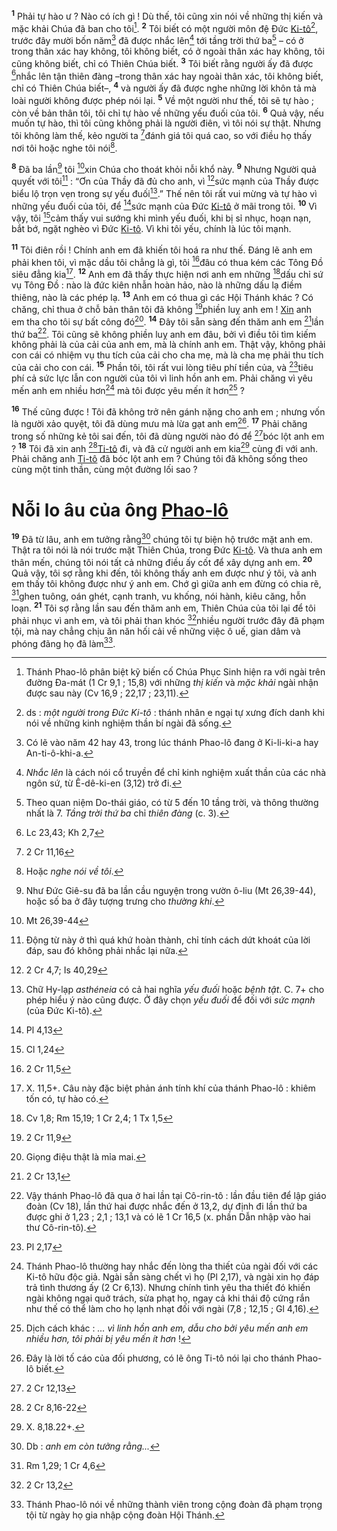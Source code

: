 <sup><b>1</b></sup> Phải tự hào ư ? Nào có ích gì ! Dù thế, tôi cũng xin nói về những thị kiến và mặc khải Chúa đã ban cho tôi[^1]. <sup><b>2</b></sup> Tôi biết có một người môn đệ Đức [Ki-tô]()[^2], trước đây mười bốn năm[^3] đã được nhắc lên[^4] tới tầng trời thứ ba[^5] – có ở trong thân xác hay không, tôi không biết, có ở ngoài thân xác hay không, tôi cũng không biết, chỉ có Thiên Chúa biết. <sup><b>3</b></sup> Tôi biết rằng người ấy đã được [^1*]nhắc lên tận thiên đàng –trong thân xác hay ngoài thân xác, tôi không biết, chỉ có Thiên Chúa biết–, <sup><b>4</b></sup> và người ấy đã được nghe những lời khôn tả mà loài người không được phép nói lại. <sup><b>5</b></sup> Về một người như thế, tôi sẽ tự hào ; còn về bản thân tôi, tôi chỉ tự hào về những yếu đuối của tôi. <sup><b>6</b></sup> Quả vậy, nếu muốn tự hào, thì tôi cũng không phải là người điên, vì tôi nói sự thật. Nhưng tôi không làm thế, kẻo người ta [^2*]đánh giá tôi quá cao, so với điều họ thấy nơi tôi hoặc nghe tôi nói[^6].

<sup><b>8</b></sup> Đã ba lần[^10] tôi [^4*]xin Chúa cho thoát khỏi nỗi khổ này. <sup><b>9</b></sup> Nhưng Người quả quyết với tôi[^11] : “Ơn của Thầy đã đủ cho anh, vì [^5*]sức mạnh của Thầy được biểu lộ trọn vẹn trong sự yếu đuối[^12].” Thế nên tôi rất vui mừng và tự hào vì những yếu đuối của tôi, để [^6*]sức mạnh của Đức [Ki-tô]() ở mãi trong tôi. <sup><b>10</b></sup> Vì vậy, tôi [^7*]cảm thấy vui sướng khi mình yếu đuối, khi bị sỉ nhục, hoạn nạn, bắt bớ, ngặt nghèo vì Đức [Ki-tô](). Vì khi tôi yếu, chính là lúc tôi mạnh.

<sup><b>11</b></sup> Tôi điên rồi ! Chính anh em đã khiến tôi hoá ra như thế. Đáng lẽ anh em phải khen tôi, vì mặc dầu tôi chẳng là gì, tôi [^8*]đâu có thua kém các Tông Đồ siêu đẳng kia[^13]. <sup><b>12</b></sup> Anh em đã thấy thực hiện nơi anh em những [^9*]dấu chỉ sứ vụ Tông Đồ : nào là đức kiên nhẫn hoàn hảo, nào là những dấu lạ điềm thiêng, nào là các phép lạ. <sup><b>13</b></sup> Anh em có thua gì các Hội Thánh khác ? Có chăng, chỉ thua ở chỗ bản thân tôi đã không [^10*]phiền luỵ anh em ! [Xin]() anh em tha cho tôi sự bất công đó[^14]. <sup><b>14</b></sup> Đây tôi sẵn sàng đến thăm anh em [^11*]lần thứ ba[^15]. Tôi cũng sẽ không phiền luỵ anh em đâu, bởi vì điều tôi tìm kiếm không phải là của cải của anh em, mà là chính anh em. Thật vậy, không phải con cái có nhiệm vụ thu tích của cải cho cha mẹ, mà là cha mẹ phải thu tích của cải cho con cái. <sup><b>15</b></sup> Phần tôi, tôi rất vui lòng tiêu phí tiền của, và [^12*]tiêu phí cả sức lực lẫn con người của tôi vì linh hồn anh em. Phải chăng vì yêu mến anh em nhiều hơn[^16] mà tôi được yêu mến ít hơn[^17] ?

<sup><b>16</b></sup> Thế cũng được ! Tôi đã không trở nên gánh nặng cho anh em ; nhưng vốn là người xảo quyệt, tôi đã dùng mưu mà lừa gạt anh em[^18]. <sup><b>17</b></sup> Phải chăng trong số những kẻ tôi sai đến, tôi đã dùng người nào đó để [^13*]bóc lột anh em ? <sup><b>18</b></sup> Tôi đã xin anh [^14*][Ti-tô]() đi, và đã cử người anh em kia[^19] cùng đi với anh. Phải chăng anh [Ti-tô]() đã bóc lột anh em ? Chúng tôi đã không sống theo cùng một tinh thần, cùng một đường lối sao ?


# Nỗi lo âu của ông [Phao-lô]()
<sup><b>19</b></sup> Đã từ lâu, anh em tưởng rằng[^20] chúng tôi tự biện hộ trước mặt anh em. Thật ra tôi nói là nói trước mặt Thiên Chúa, trong Đức [Ki-tô](). Và thưa anh em thân mến, chúng tôi nói tất cả những điều ấy cốt để xây dựng anh em. <sup><b>20</b></sup> Quả vậy, tôi sợ rằng khi đến, tôi không thấy anh em được như ý tôi, và anh em thấy tôi không được như ý anh em. Chớ gì giữa anh em đừng có chia rẽ, [^15*]ghen tuông, oán ghét, cạnh tranh, vu khống, nói hành, kiêu căng, hỗn loạn. <sup><b>21</b></sup> Tôi sợ rằng lần sau đến thăm anh em, Thiên Chúa của tôi lại để tôi phải nhục vì anh em, và tôi phải than khóc [^16*]nhiều người trước đây đã phạm tội, mà nay chẳng chịu ăn năn hối cải về những việc ô uế, gian dâm và phóng đãng họ đã làm[^21].

[^1]: Thánh Phao-lô phân biệt kỹ biến cố Chúa Phục Sinh hiện ra với ngài trên đường Đa-mát (1 Cr 9,1 ; 15,8) với những *thị kiến* và *mặc khải* ngài nhận được sau này (Cv 16,9 ; 22,17 ; 23,11).
[^2]: ds : *một người trong Đức Ki-tô* : thánh nhân e ngại tự xưng đích danh khi nói về những kinh nghiệm thần bí ngài đã sống.
[^3]: Có lẽ vào năm 42 hay 43, trong lúc thánh Phao-lô đang ở Ki-li-ki-a hay An-ti-ô-khi-a.
[^4]: *Nhắc lên* là cách nói cổ truyền để chỉ kinh nghiệm xuất thần của các nhà ngôn sứ, từ Ê-dê-ki-en (3,12) trở đi.
[^5]: Theo quan niệm Do-thái giáo, có từ 5 đến 10 tầng trời, và thông thường nhất là 7. *Tầng trời thứ ba* chỉ *thiên đàng* (c. 3).
[^6]: Hoặc *nghe nói về tôi*.
[^10]: Như Đức Giê-su đã ba lần cầu nguyện trong vườn ô-liu (Mt 26,39-44), hoặc số ba ở đây tượng trưng cho *thường khi*.
[^11]: Động từ này ở thì quá khứ hoàn thành, chỉ tính cách dứt khoát của lời đáp, sau đó không phải nhắc lại nữa.
[^12]: Chữ Hy-lạp *asthéneia* có cả hai nghĩa *yếu đuối* hoặc *bệnh tật*. C. 7+ cho phép hiểu ý nào cũng được. Ở đây chọn *yếu đuối* để đối với *sức mạnh* (của Đức Ki-tô).
[^13]: X. 11,5+. Câu này đặc biệt phản ánh tính khí của thánh Phao-lô : khiêm tốn có, tự hào có.
[^14]: Giọng điệu thật là mỉa mai.
[^15]: Vậy thánh Phao-lô đã qua ở hai lần tại Cô-rin-tô : lần đầu tiên để lập giáo đoàn (Cv 18), lần thứ hai được nhắc đến ở 13,2, dự định đi lần thứ ba được ghi ở 1,23 ; 2,1 ; 13,1 và có lẽ 1 Cr 16,5 (x. phần Dẫn nhập vào hai thư Cô-rin-tô).
[^16]: Thánh Phao-lô thường hay nhắc đến lòng tha thiết của ngài đối với các Ki-tô hữu độc giả. Ngài sẵn sàng chết vì họ (Pl 2,17), và ngài xin họ đáp trả tình thương ấy (2 Cr 6,13). Nhưng chính tình yêu tha thiết đó khiến ngài không ngại quở trách, sửa phạt họ, ngay cả khi thái độ cứng rắn như thế có thể làm cho họ lạnh nhạt đối với ngài (7,8 ; 12,15 ; Gl 4,16).
[^17]: Dịch cách khác : *... vì linh hồn anh em, dẫu cho bởi yêu mến anh em nhiều hơn, tôi phải bị yêu mến ít hơn* !
[^18]: Đây là lời tố cáo của đối phương, có lẽ ông Ti-tô nói lại cho thánh Phao-lô biết.
[^19]: X. 8,18.22+.
[^20]: Db : *anh em còn tưởng rằng...*
[^21]: Thánh Phao-lô nói về những thành viên trong cộng đoàn đã phạm trọng tội từ ngày họ gia nhập cộng đoàn Hội Thánh.
[^1*]: Lc 23,43; Kh 2,7
[^2*]: 2 Cr 11,16
[^4*]: Mt 26,39-44
[^5*]: 2 Cr 4,7; Is 40,29
[^6*]: Pl 4,13
[^7*]: Cl 1,24
[^8*]: 2 Cr 11,5
[^9*]: Cv 1,8; Rm 15,19; 1 Cr 2,4; 1 Tx 1,5
[^10*]: 2 Cr 11,9
[^11*]: 2 Cr 13,1
[^12*]: Pl 2,17
[^13*]: 2 Cr 12,13
[^14*]: 2 Cr 8,16-22
[^15*]: Rm 1,29; 1 Cr 4,6
[^16*]: 2 Cr 13,2